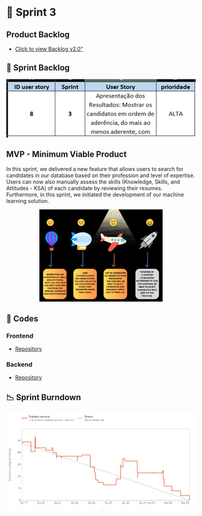 

# 🏁 Sprint 3

## Product Backlog

* [Click to view Backlog v2.0"](https://github.com/CodeSquirrel-API/RecrutaTech/blob/main/docs/images/product-backlog-6.pdf) <br>

## 📝 Sprint Backlog

![BSprint backlog 3](https://github.com/CodeSquirrel-API/RecrutaTech/blob/main/docs/sprints-deliveries/sprint3/backlog-sprint-3.png)


## MVP - Minimum Viable Product 

In this sprint, we delivered a new feature that allows users to search for candidates in our database based on their profession and level of expertise. Users can now also manually assess the skills (Knowledge, Skills, and Attitudes - KSA) of each candidate by reviewing their resumes.
Furthermore, in this sprint, we initiated the development of our machine learning solution.

<p align="center">
  <img src="https://github.com/CodeSquirrel-API/RecrutaTech/blob/main/docs/sprints-deliveries/sprint3/mvp-Sprint%203.png" alt="MVP Sprint 3" width="65%">
</p>

## 📃 Codes

### Frontend

* [Repository](https://github.com/CodeSquirrel-API/RecrutaTech-FrontEnd)

### Backend

* [Repository](https://github.com/CodeSquirrel-API/RecrutaTech-BackEnd)

## 📉 Sprint Burndown

![burndown](https://github.com/CodeSquirrel-API/RecrutaTech/blob/main/docs/sprints-deliveries/sprint3/burndown-sprint-3.png)


